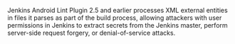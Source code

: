 Jenkins Android Lint Plugin 2.5 and earlier processes XML external entities in files it parses as part of the build process, allowing attackers with user permissions in Jenkins to extract secrets from the Jenkins master, perform server-side request forgery, or denial-of-service attacks.